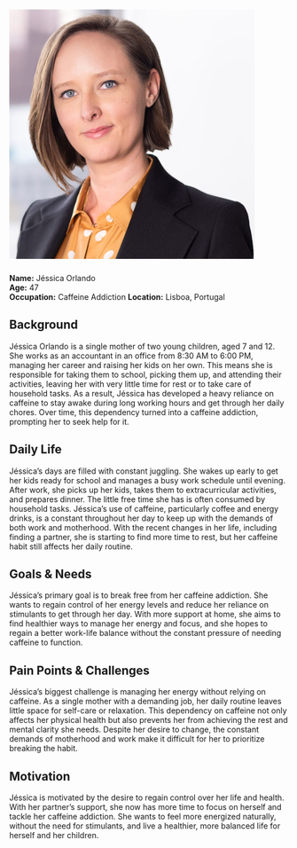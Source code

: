 # ![Jéssica Orlando](persona_jessica.jpeg)  
**Name:** Jéssica Orlando  
**Age:** 47  
**Occupation:** Caffeine Addiction
**Location:** Lisboa, Portugal  

## Background

Jéssica Orlando is a single mother of two young children, aged 7 and 12. She works as an accountant in an office from 8:30 AM to 6:00 PM, managing her career and raising her kids on her own. This means she is responsible for taking them to school, picking them up, and attending their activities, leaving her with very little time for rest or to take care of household tasks. As a result, Jéssica has developed a heavy reliance on caffeine to stay awake during long working hours and get through her daily chores. Over time, this dependency turned into a caffeine addiction, prompting her to seek help for it.

## Daily Life

Jéssica’s days are filled with constant juggling. She wakes up early to get her kids ready for school and manages a busy work schedule until evening. After work, she picks up her kids, takes them to extracurricular activities, and prepares dinner. The little free time she has is often consumed by household tasks. Jéssica’s use of caffeine, particularly coffee and energy drinks, is a constant throughout her day to keep up with the demands of both work and motherhood. With the recent changes in her life, including finding a partner, she is starting to find more time to rest, but her caffeine habit still affects her daily routine. 

## Goals & Needs

Jéssica’s primary goal is to break free from her caffeine addiction. She wants to regain control of her energy levels and reduce her reliance on stimulants to get through her day. With more support at home, she aims to find healthier ways to manage her energy and focus, and she hopes to regain a better work-life balance without the constant pressure of needing caffeine to function. 

## Pain Points & Challenges

Jéssica’s biggest challenge is managing her energy without relying on caffeine. As a single mother with a demanding job, her daily routine leaves little space for self-care or relaxation. This dependency on caffeine not only affects her physical health but also prevents her from achieving the rest and mental clarity she needs. Despite her desire to change, the constant demands of motherhood and work make it difficult for her to prioritize breaking the habit.

## Motivation

Jéssica is motivated by the desire to regain control over her life and health. With her partner’s support, she now has more time to focus on herself and tackle her caffeine addiction. She wants to feel more energized naturally, without the need for stimulants, and live a healthier, more balanced life for herself and her children.
